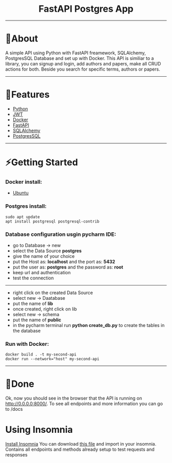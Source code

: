 <h1 align="center"> FastAPI Postgres App</h1>

---
# 📖About
A simple API using Python with FastAPI freamework, SQLAlchemy,
PostgresSQL Database and set up with Docker. This API is similiar to a library, you can
signup and login, add authors and papers, make all CRUD actions for both. Beside you search for
specific terms, authors or papers.

---
# 🚀Features
- [Python](https://www.python.org/)
- [JWT](https://jwt.io/introduction)
- [Docker](https://www.docker.com/)
- [FastAPI](https://fastapi.tiangolo.com/)
- [SQLAlchemy](https://www.sqlalchemy.org/)
- [PostgresSQL](https://www.postgresql.org/)
---

# ⚡Getting Started

### Docker install:
- [Ubuntu](https://docs.docker.com/engine/install/ubuntu/)

### Postgres install:
    sudo apt update
	apt install postgresql postgresql-contrib

### Database configuration usgin pycharm IDE:
- go to Database -> new 
- select the Data Source **postgres**
- give the name of your choice
- put the Host as: **localhost** and the port as: **5432**
- put the user as: **postgres** and the password as: **root**
- keep url and authentication
- test the connection
<hr/>

- right click on the created Data Source
- select new -> Daatabase
- put the name of **lib**
- once created, right click on lib
- select new -> schema 
- put the name of **public**
- in the pycharm terminal run **python create_db.py** to create the tables in the database


### Run with Docker:
    docker build . -t my-second-api
    docker run --network="host" my-second-api

---

# 🚩Done

Ok, now you should see in the browser that the API is running
on http://0.0.0.0:8000/. To see all endpoints and more information
you can go to /docs

# Using Insomnia 
[Install Insomnia](https://docs.insomnia.rest/insomnia/install)
You can download [this file](https://mega.nz/file/YpJExDaY#QHQG373fMcM9727mijEeW-lFga-gjF4Q84UZexClY8s) and import in your insomnia. Contains all endpoints and
methods already setup to test requests and responses